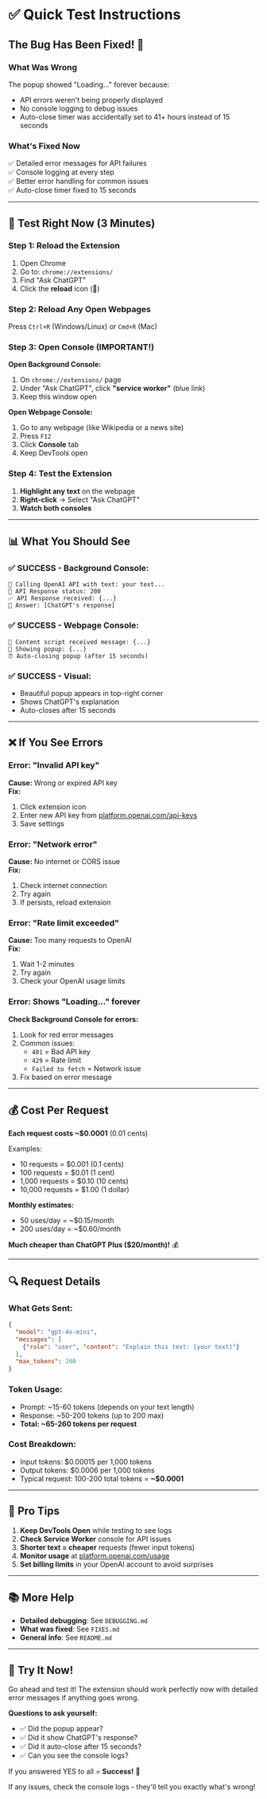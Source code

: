 # ✅ Quick Test Instructions

## The Bug Has Been Fixed! 🎉

### What Was Wrong
The popup showed "Loading..." forever because:
- API errors weren't being properly displayed
- No console logging to debug issues
- Auto-close timer was accidentally set to 41+ hours instead of 15 seconds

### What's Fixed Now
✅ Detailed error messages for API failures  
✅ Console logging at every step  
✅ Better error handling for common issues  
✅ Auto-close timer fixed to 15 seconds  

---

## 🚀 Test Right Now (3 Minutes)

### Step 1: Reload the Extension
1. Open Chrome
2. Go to: `chrome://extensions/`
3. Find "Ask ChatGPT"
4. Click the **reload** icon (🔄)

### Step 2: Reload Any Open Webpages
Press `Ctrl+R` (Windows/Linux) or `Cmd+R` (Mac)

### Step 3: Open Console (IMPORTANT!)
**Open Background Console:**
1. On `chrome://extensions/` page
2. Under "Ask ChatGPT", click **"service worker"** (blue link)
3. Keep this window open

**Open Webpage Console:**
1. Go to any webpage (like Wikipedia or a news site)
2. Press `F12`
3. Click **Console** tab
4. Keep DevTools open

### Step 4: Test the Extension
1. **Highlight any text** on the webpage
2. **Right-click** → Select "Ask ChatGPT"
3. **Watch both consoles**

---

## 📊 What You Should See

### ✅ SUCCESS - Background Console:
```
🔄 Calling OpenAI API with text: your text...
📡 API Response status: 200
✅ API Response received: {...}
💬 Answer: [ChatGPT's response]
```

### ✅ SUCCESS - Webpage Console:
```
📩 Content script received message: {...}
🎨 Showing popup: {...}
⏰ Auto-closing popup (after 15 seconds)
```

### ✅ SUCCESS - Visual:
- Beautiful popup appears in top-right corner
- Shows ChatGPT's explanation
- Auto-closes after 15 seconds

---

## ❌ If You See Errors

### Error: "Invalid API key"
**Cause:** Wrong or expired API key  
**Fix:** 
1. Click extension icon
2. Enter new API key from [platform.openai.com/api-keys](https://platform.openai.com/api-keys)
3. Save settings

### Error: "Network error"
**Cause:** No internet or CORS issue  
**Fix:**
1. Check internet connection
2. Try again
3. If persists, reload extension

### Error: "Rate limit exceeded"
**Cause:** Too many requests to OpenAI  
**Fix:**
1. Wait 1-2 minutes
2. Try again
3. Check your OpenAI usage limits

### Error: Shows "Loading..." forever
**Check Background Console for errors:**
1. Look for red error messages
2. Common issues:
   - `401` = Bad API key
   - `429` = Rate limit
   - `Failed to fetch` = Network issue
3. Fix based on error message

---

## 💰 Cost Per Request

**Each request costs ~$0.0001** (0.01 cents)

Examples:
- 10 requests = $0.001 (0.1 cents)
- 100 requests = $0.01 (1 cent)
- 1,000 requests = $0.10 (10 cents)
- 10,000 requests = $1.00 (1 dollar)

**Monthly estimates:**
- 50 uses/day = ~$0.15/month
- 200 uses/day = ~$0.60/month

**Much cheaper than ChatGPT Plus ($20/month)!** 💰

---

## 🔍 Request Details

### What Gets Sent:
```json
{
  "model": "gpt-4o-mini",
  "messages": [
    {"role": "user", "content": "Explain this text: [your text]"}
  ],
  "max_tokens": 200
}
```

### Token Usage:
- Prompt: ~15-60 tokens (depends on your text length)
- Response: ~50-200 tokens (up to 200 max)
- **Total: ~65-260 tokens per request**

### Cost Breakdown:
- Input tokens: $0.00015 per 1,000 tokens
- Output tokens: $0.0006 per 1,000 tokens
- Typical request: 100-200 total tokens = **~$0.0001**

---

## 🎯 Pro Tips

1. **Keep DevTools Open** while testing to see logs
2. **Check Service Worker** console for API issues
3. **Shorter text = cheaper** requests (fewer input tokens)
4. **Monitor usage** at [platform.openai.com/usage](https://platform.openai.com/usage)
5. **Set billing limits** in your OpenAI account to avoid surprises

---

## 📚 More Help

- **Detailed debugging**: See `DEBUGGING.md`
- **What was fixed**: See `FIXES.md`
- **General info**: See `README.md`

---

## 🎉 Try It Now!

Go ahead and test it! The extension should work perfectly now with detailed error messages if anything goes wrong.

**Questions to ask yourself:**
- ✅ Did the popup appear?
- ✅ Did it show ChatGPT's response?
- ✅ Did it auto-close after 15 seconds?
- ✅ Can you see the console logs?

If you answered YES to all = **Success!** 🚀

If any issues, check the console logs - they'll tell you exactly what's wrong!


